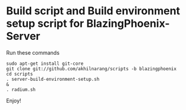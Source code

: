 # Build script and Build environment setup script for BlazingPhoenix-Server
Run these commands
```
sudo apt-get install git-core
git clone git://github.com/akhilnarang/scripts -b blazingphoenix
cd scripts
. server-build-environment-setup.sh
&
. radium.sh

```
Enjoy!
